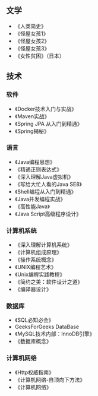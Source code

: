 ## 文学

- 《人类简史》
- 《怪屋女孩1》
- 《怪屋女孩2》
- 《怪屋女孩3》
- 《女性贫困》（日本）

## 技术

### 软件

- 《Docker技术入门与实战》
- 《Maven实战》
- 《Spring JPA 从入门到精通》
- 《Spring揭秘》

### 语言

- 《Java编程思想》
- 《精通正则表达式》
- 《深入理解Java虚拟机》
- 《写给大忙人看的Java SE8》
- 《Shell编程从入门到精通》
- 《Java并发编程实战》
- 《高性能Java》
- 《Java Script高级程序设计》

### 计算机系统

- 《深入理解计算机系统》
- 《计算机组成原理》
- 《操作系统概念》
- 《UNIX编程艺术》
- 《Unix编程实践教程》
- 《简约之美：软件设计之道》
- 《编译器设计》

### 数据库

- 《SQL必知必会》
- GeeksForGeeks DataBase
- 《MySQL技术内部：InnoDB引擎》
- 《数据库概念》

### 计算机网络

- 《Http权威指南》
- 《计算机网络-自顶向下方法》
- 《计算机网络》
